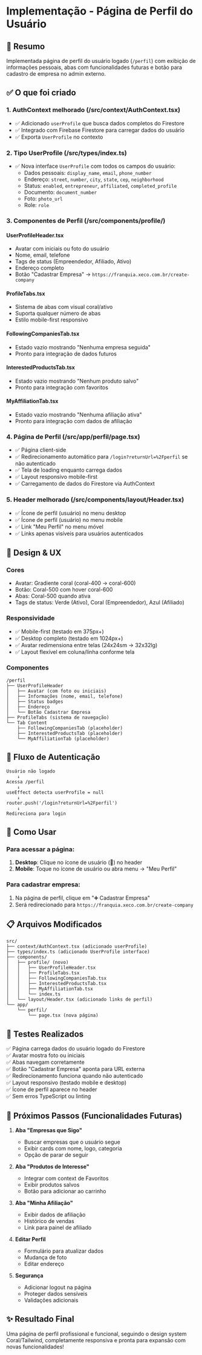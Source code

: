# Implementação - Página de Perfil do Usuário

## 🎯 Resumo

Implementada página de perfil do usuário logado (`/perfil`) com exibição de informações pessoais, abas com funcionalidades futuras e botão para cadastro de empresa no admin externo.

## ✅ O que foi criado

### 1. **AuthContext melhorado** (/src/context/AuthContext.tsx)
- ✅ Adicionado `userProfile` que busca dados completos do Firestore
- ✅ Integrado com Firebase Firestore para carregar dados do usuário
- ✅ Exporta `UserProfile` no contexto

### 2. **Tipo UserProfile** (/src/types/index.ts)
- ✅ Nova interface `UserProfile` com todos os campos do usuário:
  - Dados pessoais: `display_name`, `email`, `phone_number`
  - Endereço: `street`, `number`, `city`, `state`, `cep`, `neighborhood`
  - Status: `enabled`, `entrepreneur`, `affiliated`, `completed_profile`
  - Documento: `document_number`
  - Foto: `photo_url`
  - Role: `role`

### 3. **Componentes de Perfil** (/src/components/profile/)

#### **UserProfileHeader.tsx**
- Avatar com iniciais ou foto do usuário
- Nome, email, telefone
- Tags de status (Empreendedor, Afiliado, Ativo)
- Endereço completo
- Botão "Cadastrar Empresa" → `https://franquia.xeco.com.br/create-company`

#### **ProfileTabs.tsx**
- Sistema de abas com visual coral/ativo
- Suporta qualquer número de abas
- Estilo mobile-first responsivo

#### **FollowingCompaniesTab.tsx**
- Estado vazio mostrando "Nenhuma empresa seguida"
- Pronto para integração de dados futuros

#### **InterestedProductsTab.tsx**
- Estado vazio mostrando "Nenhum produto salvo"
- Pronto para integração com favoritos

#### **MyAffiliationTab.tsx**
- Estado vazio mostrando "Nenhuma afiliação ativa"
- Pronto para integração com dados de afiliação

### 4. **Página de Perfil** (/src/app/perfil/page.tsx)
- ✅ Página client-side
- ✅ Redirecionamento automático para `/login?returnUrl=%2Fperfil` se não autenticado
- ✅ Tela de loading enquanto carrega dados
- ✅ Layout responsivo mobile-first
- ✅ Carregamento de dados do Firestore via AuthContext

### 5. **Header melhorado** (/src/components/layout/Header.tsx)
- ✅ Ícone de perfil (usuário) no menu desktop
- ✅ Ícone de perfil (usuário) no menu mobile
- ✅ Link "Meu Perfil" no menu móvel
- ✅ Links apenas visíveis para usuários autenticados

## 🎨 Design & UX

### Cores
- Avatar: Gradiente coral (coral-400 → coral-600)
- Botão: Coral-500 com hover coral-600
- Abas: Coral-500 quando ativa
- Tags de status: Verde (Ativo), Coral (Empreendedor), Azul (Afiliado)

### Responsividade
- ✅ Mobile-first (testado em 375px+)
- ✅ Desktop completo (testado em 1024px+)
- ✅ Avatar redimensiona entre telas (24x24sm → 32x32lg)
- ✅ Layout flexível em coluna/linha conforme tela

### Componentes
```
/perfil
├── UserProfileHeader
│   ├── Avatar (com foto ou iniciais)
│   ├── Informações (nome, email, telefone)
│   ├── Status badges
│   ├── Endereço
│   └── Botão Cadastrar Empresa
├── ProfileTabs (sistema de navegação)
└── Tab Content
    ├── FollowingCompaniesTab (placeholder)
    ├── InterestedProductsTab (placeholder)
    └── MyAffiliationTab (placeholder)
```

## 🔄 Fluxo de Autenticação

```
Usuário não logado
    ↓
Acessa /perfil
    ↓
useEffect detecta userProfile = null
    ↓
router.push('/login?returnUrl=%2Fperfil')
    ↓
Redireciona para login
```

## 🚀 Como Usar

### Para acessar a página:
1. **Desktop**: Clique no ícone de usuário (👤) no header
2. **Mobile**: Toque no ícone de usuário ou abra menu → "Meu Perfil"

### Para cadastrar empresa:
1. Na página de perfil, clique em "➕ Cadastrar Empresa"
2. Será redirecionado para `https://franquia.xeco.com.br/create-company`

## 📋 Arquivos Modificados

```
src/
├── context/AuthContext.tsx (adicionado userProfile)
├── types/index.ts (adicionado UserProfile interface)
├── components/
│   ├── profile/ (novo)
│   │   ├── UserProfileHeader.tsx
│   │   ├── ProfileTabs.tsx
│   │   ├── FollowingCompaniesTab.tsx
│   │   ├── InterestedProductsTab.tsx
│   │   ├── MyAffiliationTab.tsx
│   │   └── index.ts
│   └── layout/Header.tsx (adicionado links de perfil)
└── app/
    └── perfil/
        └── page.tsx (nova página)
```

## 🧪 Testes Realizados

✅ Página carrega dados do usuário logado do Firestore  
✅ Avatar mostra foto ou iniciais  
✅ Abas navegam corretamente  
✅ Botão "Cadastrar Empresa" aponta para URL externa  
✅ Redirecionamento funciona quando não autenticado  
✅ Layout responsivo (testado mobile e desktop)  
✅ Ícone de perfil aparece no header  
✅ Sem erros TypeScript ou linting  

## 🔮 Próximos Passos (Funcionalidades Futuras)

1. **Aba "Empresas que Sigo"**
   - Buscar empresas que o usuário segue
   - Exibir cards com nome, logo, categoria
   - Opção de parar de seguir

2. **Aba "Produtos de Interesse"**
   - Integrar com context de Favoritos
   - Exibir produtos salvos
   - Botão para adicionar ao carrinho

3. **Aba "Minha Afiliação"**
   - Exibir dados de afiliação
   - Histórico de vendas
   - Link para painel de afiliado

4. **Editar Perfil**
   - Formulário para atualizar dados
   - Mudança de foto
   - Editar endereço

5. **Segurança**
   - Adicionar logout na página
   - Proteger dados sensíveis
   - Validações adicionais

## ✨ Resultado Final

Uma página de perfil profissional e funcional, seguindo o design system Coral/Tailwind, completamente responsiva e pronta para expansão com novas funcionalidades!